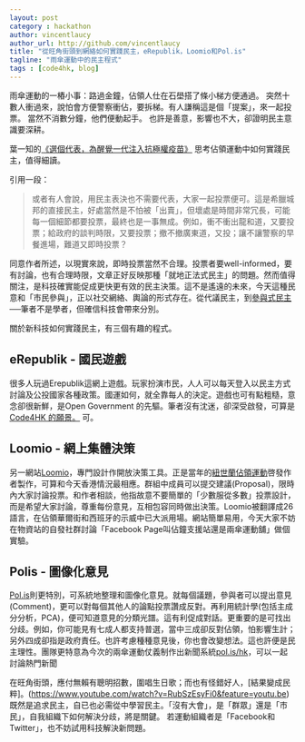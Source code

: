 ```yaml
---
layout: post
category : hackathon
author: vincentlaucy
author_url: http://github.com/vincentlaucy
title: "從旺角街頭到網絡如何實踐民主，eRepublik，Loomio和Pol.is"
tagline: "雨傘運動中的民主程式"
tags : [code4hk, blog]
---
```



雨傘運動的一樁小事：路過金鐘，佔領人仕在石壆搭了條小梯方便通過。
突然十數人衝過來，說怕會方便警察衝佔，要拆梯。有人謙稱這是個「提案」，來一起投票。
當然不消數分鐘，他們便動起手。
也許是善意，影響也不大，卻證明民主意識要深耕。


葉一知的[《選個代表，為醒覺一代注入抗極權疫苗》](http://www.inmediahk.net/node/1026783)
思考佔領運動中如何實踐民主，值得細讀。

引用一段：
>或者有人會說，用民主表決也不需要代表，大家一起投票便可。這是希臘城邦的直接民主，好處當然是不怕被「出賣」，但壞處是時間非常冗長，可能每一個細節都要投票，最終也是一事無成。例如，衝不衝出龍和道，又要投票；給政府的談判時限，又要投票；撤不撤廣東道，又投；讓不讓警察的早餐進場，難道又即時投票？

同意作者所述，以現實來說，即時投票當然不合理。投票者要well-informed，要有討論，也有合理時限，文章正好反映那種「就地正法式民主」的問題。然而值得關注，是科技確實能促成更快更有效的民主決策。這不是遙遠的未來，今天這種民意和「市民參與」，正以社交網絡、輿論的形式存在。從代議民主，到[參與式民主](https://en.wikipedia.org/wiki/Participatory_democracy)──筆者不是學者，但確信科技會帶來分別。 

關於新科技如何實踐民主，有三個有趣的程式。

## eRepublik - 國民遊戲
很多人玩過Erepublik這網上遊戲。玩家扮演市民，人人可以每天登入以民主方式討論及公投國家各種政策。國運如何，就全靠每人的決定。遊戲也可有點粗糙，意念卻很新鮮，是Open Government 的先驅。筆者沒有沈迷，卻深受啟發，可算是[Code4HK 的願景。](http://www.pentoy.hk/%E7%A4%BE%E6%9C%83/c352/2014/06/17/code-hong-kong%EF%BC%9A%E7%94%A8%E7%A8%8B%E5%BC%8F%E6%94%B9%E8%AE%8A%E9%A6%99%E6%B8%AF/)
可。

## Loomio - 網上集體決策
另一網站[Loomio](https://www.loomio.org/)，專門設計作開放決策工具。正是當年的[紐世蘭佔領運動](https://en.wikipedia.org/wiki/Occupy_protests_in_New_Zealand)啓發作者製作，可算和今天香港情況最相應。群組中成員可以提交建議(Proposal)，限時內大家討論投票。和作者相談，他指故意不要簡單的「少數服從多數」投票設計，而是希望大家討論，尊重每份意見，互相包容同時做出決策。Loomio被翻譯成26語言，在佔領華爾街和西班牙的示威中已大派用場。網站簡單易用，今天大家不妨在物資站的自發社群討論「Facebook Page叫佔鐘支援站還是兩傘運動舖」做個實驗。

## Polis - 圖像化意見
[Pol.is](http://pol.is)則更特別，可系統地整理和圖像化意見。就每個議題，參與者可以提出意見(Comment)，更可以對每個其他人的論點投票讚成反對。再利用統計學(包括主成分分析，PCA)，便可知道意見的分類光譜。這有利促成對話。更重要的是可找出分歧。例如，你可能見有七成人都支持普選，當中三成卻反對佔領，怕影響生計；另外四成卻指是政府責任。也許考慮種種意見後，你也會改變想法。這也許便是民主理性。團隊更特意為今次的兩傘運動仗義制作出新聞系統[pol.is/hk](http://blog.code4.hk/tutorial/2014/10/07/pol-is-hk-tutorial/)，可以一起討論熱門新聞


在旺角街頭，應付無賴有聰明招數，圍唱生日歌；而也有怪錯好人，[結果變成民粹]。(https://www.youtube.com/watch?v=RubSzEsyFi0&feature=youtu.be)
既然是追求民主，自已也必需從中學習民主。「沒有大會」，是「群眾」還是「市民」，自我組織下如何解決分歧，將是關鍵。 若運動組織者是「Facebook和Twitter」，也不妨試用科技解決新問題。
